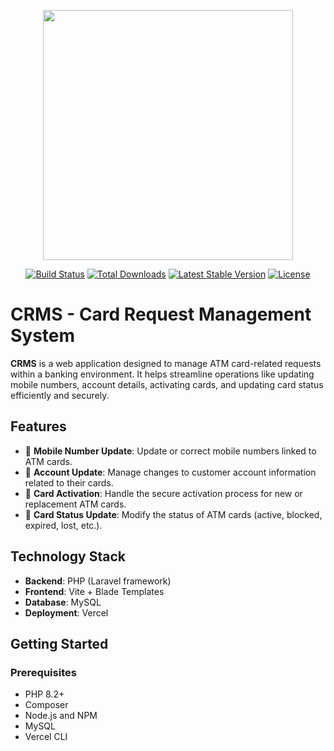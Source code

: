 <p align="center"><a href="https://laravel.com" target="_blank"><img src="https://raw.githubusercontent.com/laravel/art/master/logo-lockup/5%20SVG/2%20CMYK/1%20Full%20Color/laravel-logolockup-cmyk-red.svg" width="400"></a></p>

<p align="center">
<a href="https://travis-ci.org/laravel/framework"><img src="https://travis-ci.org/laravel/framework.svg" alt="Build Status"></a>
<a href="https://packagist.org/packages/laravel/framework"><img src="https://img.shields.io/packagist/dt/laravel/framework" alt="Total Downloads"></a>
<a href="https://packagist.org/packages/laravel/framework"><img src="https://img.shields.io/packagist/v/laravel/framework" alt="Latest Stable Version"></a>
<a href="https://packagist.org/packages/laravel/framework"><img src="https://img.shields.io/packagist/l/laravel/framework" alt="License"></a>
</p>

# CRMS - Card Request Management System

**CRMS** is a web application designed to manage ATM card-related requests within a banking environment. It helps streamline operations like updating mobile numbers, account details, activating cards, and updating card status efficiently and securely.

## Features

- 📱 **Mobile Number Update**: Update or correct mobile numbers linked to ATM cards.
- 🏦 **Account Update**: Manage changes to customer account information related to their cards.
- 🏁 **Card Activation**: Handle the secure activation process for new or replacement ATM cards.
- 🔄 **Card Status Update**: Modify the status of ATM cards (active, blocked, expired, lost, etc.).

## Technology Stack

- **Backend**: PHP (Laravel framework)
- **Frontend**: Vite +  Blade Templates
- **Database**: MySQL 
- **Deployment**: Vercel 

## Getting Started

### Prerequisites

- PHP 8.2+
- Composer
- Node.js and NPM
- MySQL
- Vercel CLI 

